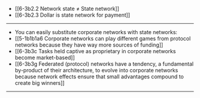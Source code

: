 - [[6-3b2.2 Network state ≠ State network]]
- [[6-3b2.3 Dollar is state network for payment]]
---
- You can easily substitute corporate networks with state networks:
- [[5-1b1b1a6 Corporate networks can play different games from protocol networks because they have way more sources of funding]]
- [[6-3b3c Tasks held captive as proprietary in corporate networks become market-based]]
- [[6-3b3g Federated (protocol) networks have a tendency, a fundamental by-product of their architecture, to evolve into corporate networks because network effects ensure that small advantages compound to create big winners]]
---
